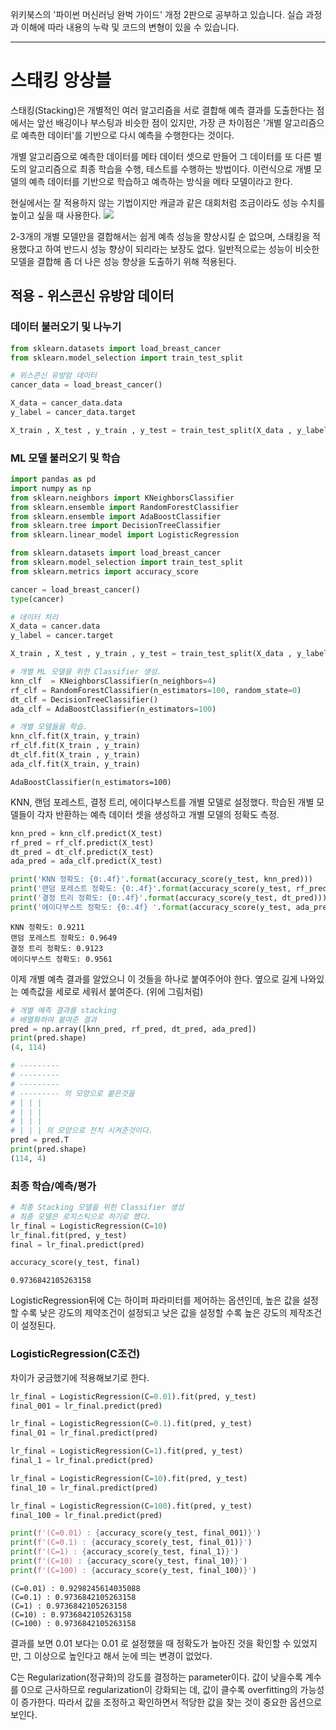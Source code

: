 위키북스의 '파이썬 머신러닝 완벅 가이드' 개정 2판으로 공부하고 있습니다. 실습 과정과 이해에 따라 내용의 누락 및 코드의 변형이 있을 수 있습니다.

---


# 스태킹 앙상블
스태킹(Stacking)은 개별적인 여러 알고리즘을 서로 결합해 예측 결과를 도출한다는 점에서는 앞선 배깅이나 부스팅과 비슷한 점이 있지만, 가장 큰 차이점은 '개별 알고리즘으로 예측한 데이터'를 기반으로 다시 예측을 수행한다는 것이다.

개별 알고리즘으로 예측한 데이터를 메타 데이터 셋으로 만들어 그 데이터를 또 다른 별도의 알고리즘으로 최종 학습을 수행, 테스트를 수행하는 방법이다. 이런식으로 개별 모델의 예측 데이터를 기반으로 학습하고 예측하는 방식을 메타 모델이라고 한다.

현실에서는 잘 적용하지 않는 기법이지만 캐글과 같은 대회처럼 조금이라도 성능 수치를 높이고 싶을 때 사용한다.
![](https://velog.velcdn.com/images/cyhse7/post/b119c280-a171-4333-bc42-292dc0024137/image.png)

2-3개의 개별 모델만을 결합해서는 쉽게 예측 성능을 향상시킬 순 없으며, 스태킹을 적용했다고 하여 반드시 성능 향상이 되리라는 보장도 없다. 일반적으로는 성능이 비슷한 모델을 결합해 좀 더 나은 성능 향상을 도출하기 위해 적용된다.

## 적용 - 위스콘신 유방암 데이터
### 데이터 불러오기 및 나누기
```python
from sklearn.datasets import load_breast_cancer
from sklearn.model_selection import train_test_split

# 위스콘신 유방암 데이터
cancer_data = load_breast_cancer()

X_data = cancer_data.data
y_label = cancer_data.target

X_train , X_test , y_train , y_test = train_test_split(X_data , y_label , test_size=0.2 , random_state=0)
```
### ML 모델 불러오기 및 학습
```python
import pandas as pd
import numpy as np
from sklearn.neighbors import KNeighborsClassifier
from sklearn.ensemble import RandomForestClassifier
from sklearn.ensemble import AdaBoostClassifier
from sklearn.tree import DecisionTreeClassifier
from sklearn.linear_model import LogisticRegression

from sklearn.datasets import load_breast_cancer
from sklearn.model_selection import train_test_split
from sklearn.metrics import accuracy_score 

cancer = load_breast_cancer()
type(cancer)

# 데이터 처리
X_data = cancer.data
y_label = cancer.target

X_train , X_test , y_train , y_test = train_test_split(X_data , y_label , test_size=0.2 , random_state=0)

# 개별 ML 모델을 위한 Classifier 생성.
knn_clf  = KNeighborsClassifier(n_neighbors=4)
rf_clf = RandomForestClassifier(n_estimators=100, random_state=0)
dt_clf = DecisionTreeClassifier()
ada_clf = AdaBoostClassifier(n_estimators=100)

# 개별 모델들을 학습. 
knn_clf.fit(X_train, y_train)
rf_clf.fit(X_train , y_train)
dt_clf.fit(X_train , y_train)
ada_clf.fit(X_train, y_train)
```
```
AdaBoostClassifier(n_estimators=100)
```
KNN, 랜덤 포레스트, 결정 트리, 에이다부스트를 개별 모델로 설정했다. 학습된 개별 모델들이 각자 반환하는 예측 데이터 셋을 생성하고 개별 모델의 정확도 측정. 
```python
knn_pred = knn_clf.predict(X_test)
rf_pred = rf_clf.predict(X_test)
dt_pred = dt_clf.predict(X_test)
ada_pred = ada_clf.predict(X_test)

print('KNN 정확도: {0:.4f}'.format(accuracy_score(y_test, knn_pred)))
print('랜덤 포레스트 정확도: {0:.4f}'.format(accuracy_score(y_test, rf_pred)))
print('결정 트리 정확도: {0:.4f}'.format(accuracy_score(y_test, dt_pred)))
print('에이다부스트 정확도: {0:.4f} '.format(accuracy_score(y_test, ada_pred))) 
```
```
KNN 정확도: 0.9211
랜덤 포레스트 정확도: 0.9649
결정 트리 정확도: 0.9123
에이다부스트 정확도: 0.9561
```
이제 개별 예측 결과를 알았으니 이 것들을 하나로 붙여주어야 한다. 옆으로 길게 나와있는 예측값을 세로로 세워서 붙여준다. (위에 그림처럼)
```python
# 개별 예측 결과를 stacking
# 배열화하여 붙여준 결과
pred = np.array([knn_pred, rf_pred, dt_pred, ada_pred]) 
print(pred.shape)
(4, 114)

# ---------
# ---------
# ---------
# --------- 의 모양으로 붙은것을
# | | |
# | | |
# | | |
# | | | 의 모양으로 전치 시켜준것이다.
pred = pred.T
print(pred.shape)
(114, 4)
```
### 최종 학습/예측/평가
```python
# 최종 Stacking 모델을 위한 Classifier 생성
# 최종 모델은 로지스틱으로 하기로 했다.
lr_final = LogisticRegression(C=10)
lr_final.fit(pred, y_test)
final = lr_final.predict(pred)

accuracy_score(y_test, final)
```
```
0.9736842105263158
```
LogisticRegression뒤에 C는 하이퍼 파라미터를 제어하는 옵션인데, 높은 값을 설정할 수록 낮은 강도의 제약조건이 설정되고 낮은 값을 설정할 수록 높은 강도의 제작조건이 설정된다.

### LogisticRegression(C조건)
차이가 궁금했기에 적용해보기로 한다.
```python
lr_final = LogisticRegression(C=0.01).fit(pred, y_test)
final_001 = lr_final.predict(pred)

lr_final = LogisticRegression(C=0.1).fit(pred, y_test)
final_01 = lr_final.predict(pred)

lr_final = LogisticRegression(C=1).fit(pred, y_test)
final_1 = lr_final.predict(pred)

lr_final = LogisticRegression(C=10).fit(pred, y_test)
final_10 = lr_final.predict(pred)

lr_final = LogisticRegression(C=100).fit(pred, y_test)
final_100 = lr_final.predict(pred)

print(f'(C=0.01) : {accuracy_score(y_test, final_001)}')
print(f'(C=0.1) : {accuracy_score(y_test, final_01)}')
print(f'(C=1) : {accuracy_score(y_test, final_1)}')
print(f'(C=10) : {accuracy_score(y_test, final_10)}')
print(f'(C=100) : {accuracy_score(y_test, final_100)}')
```
```
(C=0.01) : 0.9298245614035088
(C=0.1) : 0.9736842105263158
(C=1) : 0.9736842105263158
(C=10) : 0.9736842105263158
(C=100) : 0.9736842105263158
```
결과를 보면 0.01 보다는 0.01 로 설정했을 때 정확도가 높아진 것을 확인할 수 있었지만, 그 이상으로 높인다고 해서 눈에 띄는 변경이 없었다.

C는 Regularization(정규화)의 강도를 결정하는 parameter이다. 값이 낮을수록 계수를 0으로 근사하므로 regularization이 강화되는 데, 값이 클수록 overfitting의 가능성이 증가한다. 따라서 값을 조정하고 확인하면서 적당한 값을 찾는 것이 중요한 옵션으로 보인다.
